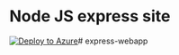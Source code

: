 # Node JS express site 
[![Deploy to Azure](http://azuredeploy.net/deploybutton.png)](https://azuredeploy.net/)# express-webapp 
